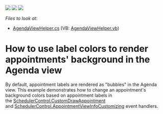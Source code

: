 <!-- default badges list -->
![](https://img.shields.io/endpoint?url=https://codecentral.devexpress.com/api/v1/VersionRange/128636393/16.1.4%2B)
[![](https://img.shields.io/badge/Open_in_DevExpress_Support_Center-FF7200?style=flat-square&logo=DevExpress&logoColor=white)](https://supportcenter.devexpress.com/ticket/details/T376445)
[![](https://img.shields.io/badge/📖_How_to_use_DevExpress_Examples-e9f6fc?style=flat-square)](https://docs.devexpress.com/GeneralInformation/403183)
<!-- default badges end -->
<!-- default file list -->
*Files to look at*:

* [AgendaViewHelper.cs](./CS/WindowsFormsApplication1/AgendaViewHelper.cs) (VB: [AgendaViewHelper.vb](./VB/WindowsFormsApplication1/AgendaViewHelper.vb))
<!-- default file list end -->
# How to use label colors to render appointments' background in the Agenda view


<p>By default, appointment labels are rendered as "bubbles" in the Agenda view. This example demonstrates how to change an appointment's background colors based on appointment labels in the <a href="https://documentation.devexpress.com/#WindowsForms/DevExpressXtraSchedulerSchedulerControl_CustomDrawAppointmenttopic">SchedulerControl.CustomDrawAppointment</a> and <a href="https://documentation.devexpress.com/#WindowsForms/DevExpressXtraSchedulerSchedulerControl_AppointmentViewInfoCustomizingtopic">SchedulerControl.AppointmentViewInfoCustomizing</a> event handlers.</p>

<br/>



